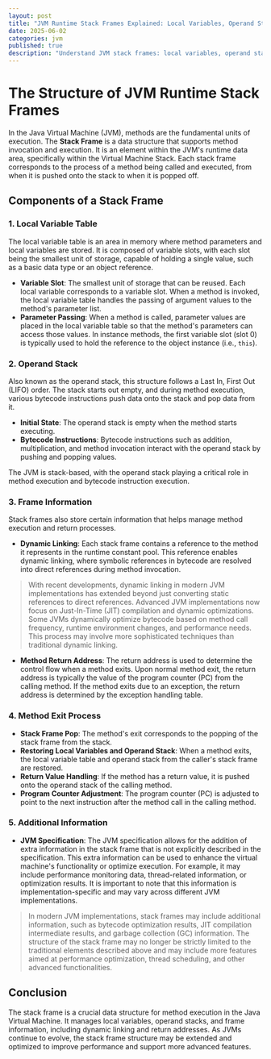 ```yaml
---
layout: post
title: "JVM Runtime Stack Frames Explained: Local Variables, Operand Stack, and Execution"
date: 2025-06-02
categories: jvm
published: true
description: "Understand JVM stack frames: local variables, operand stack, dynamic linking, and return addresses. Updated with JIT and GC optimizations."
---
```


# The Structure of JVM Runtime Stack Frames
In the Java Virtual Machine (JVM), methods are the fundamental units of execution. The **Stack Frame** is a data structure that supports method invocation and execution. It is an element within the JVM's runtime data area, specifically within the Virtual Machine Stack. Each stack frame corresponds to the process of a method being called and executed, from when it is pushed onto the stack to when it is popped off.

## Components of a Stack Frame

### 1. Local Variable Table
The local variable table is an area in memory where method parameters and local variables are stored. It is composed of variable slots, with each slot being the smallest unit of storage, capable of holding a single value, such as a basic data type or an object reference.

- **Variable Slot**: The smallest unit of storage that can be reused. Each local variable corresponds to a variable slot. When a method is invoked, the local variable table handles the passing of argument values to the method's parameter list.
- **Parameter Passing**: When a method is called, parameter values are placed in the local variable table so that the method's parameters can access those values. In instance methods, the first variable slot (slot 0) is typically used to hold the reference to the object instance (i.e., `this`).

### 2. Operand Stack
Also known as the operand stack, this structure follows a Last In, First Out (LIFO) order. The stack starts out empty, and during method execution, various bytecode instructions push data onto the stack and pop data from it.
- **Initial State**: The operand stack is empty when the method starts executing.
- **Bytecode Instructions**: Bytecode instructions such as addition, multiplication, and method invocation interact with the operand stack by pushing and popping values.

The JVM is stack-based, with the operand stack playing a critical role in method execution and bytecode instruction execution.

### 3. Frame Information
Stack frames also store certain information that helps manage method execution and return processes.
- **Dynamic Linking**: Each stack frame contains a reference to the method it represents in the runtime constant pool. This reference enables dynamic linking, where symbolic references in bytecode are resolved into direct references during method invocation.
> With recent developments, dynamic linking in modern JVM implementations has extended beyond just converting static references to direct references. Advanced JVM implementations now focus on Just-In-Time (JIT) compilation and dynamic optimizations. Some JVMs dynamically optimize bytecode based on method call frequency, runtime environment changes, and performance needs. This process may involve more sophisticated techniques than traditional dynamic linking.

- **Method Return Address**: The return address is used to determine the control flow when a method exits. Upon normal method exit, the return address is typically the value of the program counter (PC) from the calling method. If the method exits due to an exception, the return address is determined by the exception handling table.

### 4. Method Exit Process
- **Stack Frame Pop**: The method's exit corresponds to the popping of the stack frame from the stack.
- **Restoring Local Variables and Operand Stack**: When a method exits, the local variable table and operand stack from the caller's stack frame are restored.
- **Return Value Handling**: If the method has a return value, it is pushed onto the operand stack of the calling method.
- **Program Counter Adjustment**: The program counter (PC) is adjusted to point to the next instruction after the method call in the calling method.

### 5. Additional Information
- **JVM Specification**: The JVM specification allows for the addition of extra information in the stack frame that is not explicitly described in the specification. This extra information can be used to enhance the virtual machine's functionality or optimize execution. For example, it may include performance monitoring data, thread-related information, or optimization results. It is important to note that this information is implementation-specific and may vary across different JVM implementations.
>In modern JVM implementations, stack frames may include additional information, such as bytecode optimization results, JIT compilation intermediate results, and garbage collection (GC) information. The structure of the stack frame may no longer be strictly limited to the traditional elements described above and may include more features aimed at performance optimization, thread scheduling, and other advanced functionalities.

## Conclusion
The stack frame is a crucial data structure for method execution in the Java Virtual Machine. It manages local variables, operand stacks, and frame information, including dynamic linking and return addresses. As JVMs continue to evolve, the stack frame structure may be extended and optimized to improve performance and support more advanced features.
